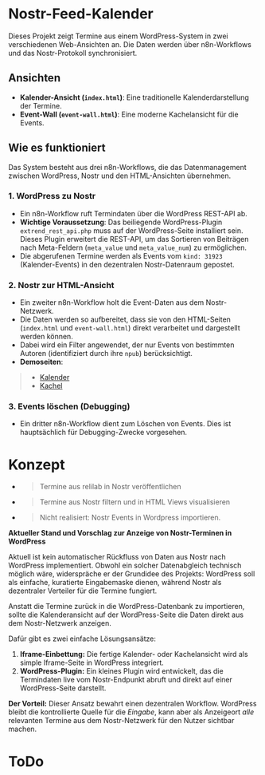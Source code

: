 # Nostr-Feed-Kalender

Dieses Projekt zeigt Termine aus einem WordPress-System in zwei verschiedenen Web-Ansichten an. Die Daten werden über n8n-Workflows und das Nostr-Protokoll synchronisiert.

## Ansichten

- **Kalender-Ansicht (`index.html`)**: Eine traditionelle Kalenderdarstellung der Termine.
- **Event-Wall (`event-wall.html`)**: Eine moderne Kachelansicht für die Events.

## Wie es funktioniert

Das System besteht aus drei n8n-Workflows, die das Datenmanagement zwischen WordPress, Nostr und den HTML-Ansichten übernehmen.

### 1. WordPress zu Nostr

- Ein n8n-Workflow ruft Termindaten über die WordPress REST-API ab.
- **Wichtige Voraussetzung**: Das beiliegende WordPress-Plugin `extrend_rest_api.php` muss auf der WordPress-Seite installiert sein. Dieses Plugin erweitert die REST-API, um das Sortieren von Beiträgen nach Meta-Feldern (`meta_value` und `meta_value_num`) zu ermöglichen.
- Die abgerufenen Termine werden als Events vom `kind: 31923` (Kalender-Events) in den dezentralen Nostr-Datenraum gepostet.

### 2. Nostr zur HTML-Ansicht

- Ein zweiter n8n-Workflow holt die Event-Daten aus dem Nostr-Netzwerk.
- Die Daten werden so aufbereitet, dass sie von den HTML-Seiten (`index.html` und `event-wall.html`) direkt verarbeitet und dargestellt werden können.
- Dabei wird ein Filter angewendet, der nur Events von bestimmten Autoren (identifiziert durch ihre `npub`) berücksichtigt.
- **Demoseiten**: 
 >- [Kalender](https://rpi-virtuell.github.io/nostrfeed_calendar/)
 >- [Kachel](https://rpi-virtuell.github.io/nostrfeed_calendar/event-wall.html)
 

### 3. Events löschen (Debugging)

- Ein dritter n8n-Workflow dient zum Löschen von Events. Dies ist hauptsächlich für Debugging-Zwecke vorgesehen.



# Konzept

 - > Termine aus relilab in Nostr veröffentlichen
 - > Termine aus Nostr filtern und in HTML Views visualisieren
 - > Nicht realisiert: Nostr Events in Wordpress importieren.

 **Aktueller Stand und Vorschlag zur Anzeige von Nostr-Terminen in WordPress**

 Aktuell ist kein automatischer Rückfluss von Daten aus Nostr nach WordPress implementiert. Obwohl ein solcher Datenabgleich technisch möglich wäre, widerspräche er der Grundidee des Projekts: WordPress soll als einfache, kuratierte Eingabemaske dienen, während Nostr als dezentraler Verteiler für die Termine fungiert.

 Anstatt die Termine zurück in die WordPress-Datenbank zu importieren, sollte die Kalenderansicht auf der WordPress-Seite die Daten direkt aus dem Nostr-Netzwerk anzeigen.

 Dafür gibt es zwei einfache Lösungsansätze:

 1.  **Iframe-Einbettung:** Die fertige Kalender- oder Kachelansicht wird als simple Iframe-Seite in WordPress integriert.
 2.  **WordPress-Plugin:** Ein kleines Plugin wird entwickelt, das die Termindaten live vom Nostr-Endpunkt abruft und direkt auf einer WordPress-Seite darstellt.

 **Der Vorteil:** Dieser Ansatz bewahrt einen dezentralen Workflow. WordPress bleibt die kontrollierte Quelle für die *Eingabe*, kann aber als Anzeigeort *alle* relevanten Termine aus dem Nostr-Netzwerk für den Nutzer sichtbar machen.

# ToDo
